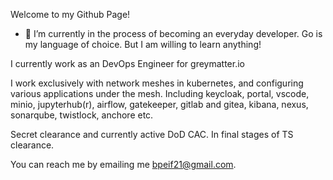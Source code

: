 Welcome to my Github Page!


- 🔭 I’m currently in the process of becoming an everyday developer. Go is my language of choice. But I am willing to learn anything!

I currently work as an DevOps Engineer for greymatter.io

I work exclusively with network meshes in kubernetes, and configuring various applications under the mesh. Including keycloak, portal, vscode, minio, jupyterhub(r), airflow, gatekeeper, gitlab and gitea, kibana, nexus, sonarqube, twistlock, anchore etc.

Secret clearance and currently active DoD CAC.  In final stages of TS clearance.

You can reach me by emailing me bpeif21@gmail.com.
